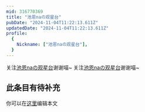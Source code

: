 ```yaml
---
mid: 316770369
title: "池恩naの观星台"
pubDate: "2024-11-04T11:22:13.611Z"
updatedDate: "2024-11-04T11:22:13.611Z"
profile:
  {
    Nickname: ["池恩naの观星台"],
  }
---
```


关注[池恩naの观星台](https://space.bilibili.com/316770369)谢谢喵~ 关注[池恩naの观星台](https://space.bilibili.com/316770369)谢谢喵~

## 此条目有待补充
你可以在[这里](https://github.com/Yuhanawa/VTuber.ICU/edit/master/src/content/v/池恩naの观星台/index.md)编辑本文
